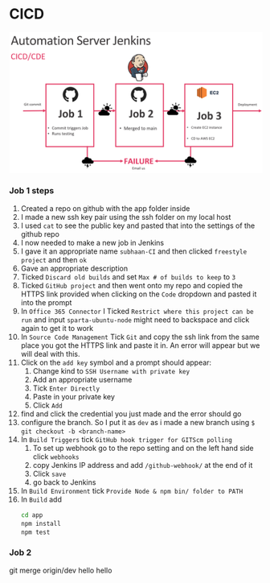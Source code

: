 # CICD

![Alt text](/images/task.png)

### Job 1 steps 

1. Created a repo on github with the app folder inside 
2. I made a new ssh key pair using the ssh folder on my local host
3. I used `cat` to see the public key and pasted that into the settings of the github repo
4. I now needed to make a new job in Jenkins
5. I gave it an appropriate name `subhaan-CI` and then clicked `freestyle project` and then `ok`
6. Gave an appropriate description
7. Ticked `Discard old builds` and set `Max # of builds to keep` to `3`
8. Ticked `GitHub project` and then went onto my repo and copied the HTTPS link provided when clicking on the `Code` dropdown and pasted it into the prompt
9. In `Office 365 Connector` I Ticked `Restrict where this project can be run` and input `sparta-ubuntu-node` might need to backspace and click again to get it to work
10. In `Source Code Management` Tick `Git` and copy the ssh link from the same place you got the HTTPS link and paste it in. An error will appear but we will deal with this. 
11. Click on the `add key` symbol and a prompt should appear:
    1.  Change kind to `SSH Username with private key`
    2.  Add an appropriate username 
    3.  Tick `Enter Directly`
    4.  Paste in your private key
    5.  Click `Add`
12. find and click the credential you just made and the error should go
13. configure the branch. So I put it as `dev` as i made a new branch using `$ git checkout -b <branch-name> `
14. In `Build Triggers` tick `GitHub hook trigger for GITScm polling` 
    1.  To set up webhook go to the repo setting and on the left hand side click `webhooks`
    2.  copy Jenkins IP address and add `/github-webhook/` at the end of it
    3.  Click `save`
    4.  go back to Jenkins
15. In `Build Environment` tick `Provide Node & npm bin/ folder to PATH `
16. In `Build` add 
    ```bash
    cd app
    npm install
    npm test
    ```


### Job 2

git merge origin/dev
hello hello